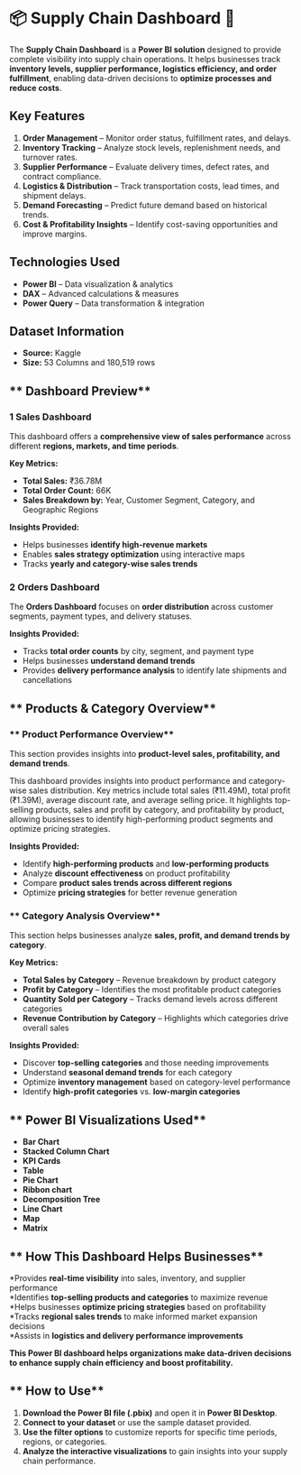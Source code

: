 # 📦 Supply Chain Dashboard 🚛  

The **Supply Chain Dashboard** is a **Power BI solution** designed to provide complete visibility into supply chain operations. It helps businesses track **inventory levels, supplier performance, logistics efficiency, and order fulfillment**, enabling data-driven decisions to **optimize processes and reduce costs**.  


## **Key Features**  

1. **Order Management** – Monitor order status, fulfillment rates, and delays.  
2. **Inventory Tracking** – Analyze stock levels, replenishment needs, and turnover rates.  
3. **Supplier Performance** – Evaluate delivery times, defect rates, and contract compliance.  
4. **Logistics & Distribution** – Track transportation costs, lead times, and shipment delays.  
5. **Demand Forecasting** – Predict future demand based on historical trends.  
6. **Cost & Profitability Insights** – Identify cost-saving opportunities and improve margins.  


## **Technologies Used**  

- **Power BI** – Data visualization & analytics  
- **DAX** – Advanced calculations & measures  
- **Power Query** – Data transformation & integration  


## **Dataset Information**  

- **Source:** Kaggle  
- **Size:** 53 Columns and 180,519 rows  


## ** Dashboard Preview**  

### **1️ Sales Dashboard**  
This dashboard offers a **comprehensive view of sales performance** across different **regions, markets, and time periods**.  

 **Key Metrics:**  
- **Total Sales:** ₹36.78M  
- **Total Order Count:** 66K  
- **Sales Breakdown by:** Year, Customer Segment, Category, and Geographic Regions  

**Insights Provided:**  
- Helps businesses **identify high-revenue markets**  
- Enables **sales strategy optimization** using interactive maps  
- Tracks **yearly and category-wise sales trends**  

### **2️ Orders Dashboard**  
The **Orders Dashboard** focuses on **order distribution** across customer segments, payment types, and delivery statuses.  

 **Insights Provided:**  
- Tracks **total order counts** by city, segment, and payment type  
- Helps businesses **understand demand trends**  
- Provides **delivery performance analysis** to identify late shipments and cancellations  


## ** Products & Category Overview**  

### ** Product Performance Overview**  
This section provides insights into **product-level sales, profitability, and demand trends**.  

This dashboard provides insights into product performance and category-wise sales distribution. Key metrics include total sales (₹11.49M), total profit (₹1.39M), average discount rate, and average selling price. It highlights top-selling products, sales and profit by category, and profitability by product, allowing businesses to identify high-performing product segments and optimize pricing strategies.

 

**Insights Provided:**  
- Identify **high-performing products** and **low-performing products**  
- Analyze **discount effectiveness** on product profitability  
- Compare **product sales trends across different regions**  
- Optimize **pricing strategies** for better revenue generation  


### ** Category Analysis Overview**  
This section helps businesses analyze **sales, profit, and demand trends by category**.  

 **Key Metrics:**  
- **Total Sales by Category** – Revenue breakdown by product category  
- **Profit by Category** – Identifies the most profitable product categories  
- **Quantity Sold per Category** – Tracks demand levels across different categories  
- **Revenue Contribution by Category** – Highlights which categories drive overall sales  

**Insights Provided:**  
- Discover **top-selling categories** and those needing improvements  
- Understand **seasonal demand trends** for each category  
- Optimize **inventory management** based on category-level performance  
- Identify **high-profit categories** vs. **low-margin categories**  


## ** Power BI Visualizations Used**  

- **Bar Chart**   
- **Stacked Column Chart** 
- **KPI Cards**   
- **Table**   
- **Pie Chart**  
- **Ribbon chart**
- **Decomposition Tree**
- **Line Chart**
- **Map**
- **Matrix**

## ** How This Dashboard Helps Businesses**  

 *Provides **real-time visibility** into sales, inventory, and supplier performance  
 *Identifies **top-selling products and categories** to maximize revenue  
 *Helps businesses **optimize pricing strategies** based on profitability  
 *Tracks **regional sales trends** to make informed market expansion decisions  
 *Assists in **logistics and delivery performance improvements**  

 **This Power BI dashboard helps organizations make data-driven decisions to enhance supply chain efficiency and boost profitability.**  


## ** How to Use**  

1. **Download the Power BI file (.pbix)** and open it in **Power BI Desktop**.  
2. **Connect to your dataset** or use the sample dataset provided.  
3. **Use the filter options** to customize reports for specific time periods, regions, or categories.  
4. **Analyze the interactive visualizations** to gain insights into your supply chain performance.  


 


 




